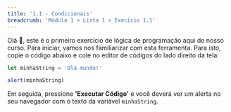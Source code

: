 ```yaml
---
title: '1.1 - Condicionais'
breadcrumb: 'Módulo 1 > Lista 1 > Execício 1.1'
---
```


Olá 👋, este é o primeiro exercício de lógica de programação aqui do nosso curso. Para iniciar, vamos nos familiarizar com esta ferramenta. Para isto, copie o código abaixo e cole no editor de códigos do lado direito da tela:

```js
let minhaString = 'Olá mundo!'

alert(minhaString)
```

Em seguida, pressione **'Executar Código'** e você deverá ver um alerta no seu navegador com o texto da variável `minhaString`.